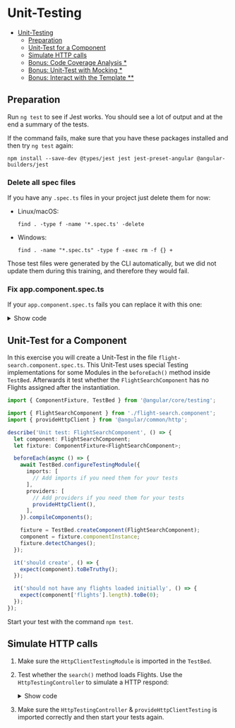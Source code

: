 # Unit-Testing

- [Unit-Testing](#unit-testing)
  - [Preparation](#preparation)
  - [Unit-Test for a Component](#unit-test-for-a-component)
  - [Simulate HTTP calls](#simulate-http-calls)
  - [Bonus: Code Coverage Analysis \*](#bonus-code-coverage-analysis-)
  - [Bonus: Unit-Test with Mocking \*](#bonus-unit-test-with-mocking-)
  - [Bonus: Interact with the Template \*\*](#bonus-interact-with-the-template-)

## Preparation

Run `ng test` to see if Jest works. You should see a lot of output and at the end a summary of the tests.

If the command fails, make sure that you have these packages installed and then try `ng test` again:

```shell
npm install --save-dev @types/jest jest jest-preset-angular @angular-builders/jest
```

### Delete all spec files

If you have any `.spec.ts` files in your project just delete them for now:

- Linux/macOS:
  ```shell
  find . -type f -name '*.spec.ts' -delete
  ```
- Windows:
  ```shell
  find . -name "*.spec.ts" -type f -exec rm -f {} +
  ```

Those test files were generated by the CLI automatically, but we did not update them during this training, and therefore they would fail.

### Fix app.component.spec.ts

If your `app.component.spec.ts` fails you can replace it with this one:

<details>
<summary>Show code</summary>
<p>

```typescript
import { TestBed } from '@angular/core/testing';
import { AppComponent } from './app.component';
import { RouterTestingModule } from '@angular/router/testing';

describe('AppComponent', () => {
  beforeEach(async () => {
    await TestBed.configureTestingModule({
      imports: [AppComponent, RouterTestingModule],
    }).compileComponents();
  });

  it('should create the app', () => {
    const fixture = TestBed.createComponent(AppComponent);
    const app = fixture.componentInstance;
    expect(app).toBeTruthy();
  });

  it('should render the content div', () => {
    const fixture = TestBed.createComponent(AppComponent);
    fixture.detectChanges();
    const compiled = fixture.nativeElement as HTMLElement;
    expect(compiled.querySelector('div.main-panel')?.innerHTML).toContain('div class="content"');
  });
});
```

</p>
</details>

## Unit-Test for a Component

In this exercise you will create a Unit-Test in the file `flight-search.component.spec.ts`. This Unit-Test uses special Testing implementations for some Modules in the `beforeEach()` method inside `TestBed`. Afterwards it test whether the `FlightSearchComponent` has no Flights assigned after the instantiation.

```typescript
import { ComponentFixture, TestBed } from '@angular/core/testing';

import { FlightSearchComponent } from './flight-search.component';
import { provideHttpClient } from '@angular/common/http';

describe('Unit test: FlightSearchComponent', () => {
  let component: FlightSearchComponent;
  let fixture: ComponentFixture<FlightSearchComponent>;

  beforeEach(async () => {
    await TestBed.configureTestingModule({
      imports: [
        // Add imports if you need them for your tests
      ],
      providers: [
        // Add providers if you need them for your tests
        provideHttpClient(),
      ],
    }).compileComponents();

    fixture = TestBed.createComponent(FlightSearchComponent);
    component = fixture.componentInstance;
    fixture.detectChanges();
  });

  it('should create', () => {
    expect(component).toBeTruthy();
  });

  it('should not have any flights loaded initially', () => {
    expect(component['flights'].length).toBe(0);
  });
});
```

Start your test with the command `npm test`.

## Simulate HTTP calls

1. Make sure the `HttpClientTestingModule` is imported in the `TestBed`.

2. Test whether the `search()` method loads Flights. Use the `HttpTestingController` to simulate a HTTP respond:

   <details>
   <summary>Show code</summary>
   <p>

   ```typescript
   describe('Unit test: FlightSearchComponent', () => {
     […]

     beforeEach(async () => {
       await TestBed.configureTestingModule({
         imports: [
           // Add imports if you need them for your tests
         ],
         providers: [
           // Add providers if you need them for your tests
           provideHttpClient(),
           provideHttpClientTesting(),
         ],
       }).compileComponents();

       […]
     });

     it('should not have any flights loaded initially', () => {
       expect(component.flights.length).toBe(0);
     });

     it('should load flights when user entered from and to', () => {
       component['from'] = 'Graz';
       component['to'] = 'Hamburg';
       component['search']();

       const httpTestingController = TestBed.inject(HttpTestingController);
       const req = httpTestingController.expectOne('http://www.angular.at/api/flight?from=Graz&to=Hamburg');
       // req.request.method === 'GET'

       req.flush([
         {
           id: 22,
           from: 'Graz',
           to: 'Hamburg',
           date: '',
         },
       ]);

       expect(component['flights'].length).toBe(1);
     });
   });
   ```

   </p>
   </details>

3. Make sure the `HttpTestingController` & `provideHttpClientTesting` is imported correctly and then start your tests again.

<!--## Bonus: Unit-Test with Mocking \*

In this exercise you will create a Mock for the `FlightService` that will be provided for `FlightSearchComponent` in the `TestBed`. After that you will implement two tests based on this Mock.

- Test whether the Flights are loaded if `from` and `to` are set.

- Test whether **no** Flights are loaded if `from` and `to` are **not** set.

Extend the `search()` method of the `FlightSearchComponent` so that the test works.

Follow the steps below:

1. Open the file `flight-search.component.ts` and extend the `search` method by a simple validation logic which will be tested in the Unit-Test afterwards:

   ```typescript
   search(): void {
     if (!this.from || !this.to) {
       return;
     }

     […]
   }
   ```

2. Open the file `flight-search.component.spec.ts` and add a Mock-Object for the `FlightService` as well as for Components, Directives and Pipes used.

   <details>
   <summary>Show code</summary>
   <p>

   ```typescript
   describe('Unit test with service mock: FlightSearchComponent', () => {
     let component: FlightSearchComponent;
     let fixture: ComponentFixture<FlightSearchComponent>;
     const result = [
       { id: 17, from: 'Graz', to: 'Hamburg', date: 'now', delayed: true },
       { id: 18, from: 'Vienna', to: 'Barcelona', date: 'now', delayed: true },
       { id: 19, from: 'Frankfurt', to: 'Salzburg', date: 'now', delayed: true },
     ];

     const flightServiceMock = {
       find(from: string, to: string): Observable<Flight[]> {
         return of(result);
       },
       // Implement the following members only if this code is used in your Component
       flights: [] as Flight[],
       load(from: string, to: string): void {
         this.find(from, to).subscribe(f => { this.flights = f; });
       }
     };

     @Component({ selector: 'app-flight-card', template: '' })
     class FlightCardComponent {
       item = input.required<Flight>();
       selected = model(false);
     }

     @Directive({ selector: 'input[city]' })
     class CityValidatorDirective {
       city = input<string[]>([]);
       validate = _ => null;
     }

     @Pipe({ name: 'city' })
     class CityPipe implements PipeTransform {
       transform = v => v;
     }

     […]
   });
   ```

   </p>
   </details>

3. Extend the `beforeEach()` method of your Test to define that your `FlightSearchComponent` uses the Mock-Object instead the regularly used `FlightServices` implementation. Use the `overrideComponent()` method of the `TestBed`.

   In case you implemented an `AbstractFlightService` Token, be aware to use your Mock for this Token.

   <details>
   <summary>Show code</summary>
   <p>

   ```typescript
   describe('Unit test with service mock: FlightSearchComponent', () => {
     […]

     beforeEach(async () => {
       TestBed.configureTestingModule({
         imports: [
           FormsModule
         ],
         declarations: [
           FlightSearchComponent,
           FlightCardComponent,
           CityPipe,
           CityValidatorDirective
         ]
       })
       .overrideComponent(FlightSearchComponent, {
         set: {
           providers: [
             {
               provide: FlightService,
               useValue: flightServiceMock
             }
           ]
         }
       });

       fixture = TestBed.createComponent(FlightSearchComponent);
       component = fixture.componentInstance;
       fixture.detectChanges();
     });

     […]
   });
   ```

   </p>
   </details>

   Because `flightServiceMock` is an object and not a class, you need to use `useValue` instead of `useClass`.

4. Implement a Test `should not load flights w/o from and to` and another `should not load flights w/ from and to`. Those Tests shall test the behavior described above.

   <details>
   <summary>Show code</summary>
   <p>

   ```typescript
   describe('Unit test with service mock: flight-search.component', () => {
     […]

     it('should not load flights w/o from and to', () => {
       component['from'] = '';
       component['to'] = '';
       component['search']();

       expect(component['flights'].length).toBe(0);
     });

     it('should load flights w/ from and to', () => {
       component['from'] = 'Hamburg';
       component['to'] = 'Graz';
       component['search']();

       expect(component['flights'].length).toBeGreaterThan(0);
     });
   });
   ```

   </p>
   </details>

5. Start your test with the command `npm test`.

## Bonus: Interact with the Template \*\*

Unit-Tests can interact with Template as well. You could for exmaple test whether the `Search` button is `disabled` if no search parameter is set. The following code does exactly this:

```typescript
describe('Unit test: FlightSearchComponent', () => {
  […]

  beforeEach(async () => {
    […]
  });

  […]

  it('should have a disabled search button w/o params', fakeAsync(() => {
    tick();

    // Get input field for from
    const from = fixture
      .debugElement
      .query(By.css('input[name=from]'))
      .nativeElement;

    from.value = '';
    from.dispatchEvent(new Event('input'));

    // Get input field for to
    const to = fixture
      .debugElement
      .query(By.css('input[name=to]'))
      .nativeElement;

    to.value = '';
    to.dispatchEvent(new Event('input'));

    fixture.detectChanges();
    tick();

    // Get disabled
    const disabled = fixture
      .debugElement
      .query(By.css('button'))
      .properties['disabled'];

    expect(disabled).toBeTruthy();
  }));
});
```

Notice the following aspect in this exercise:

- Data Binding is asynchronous. Nevertheless Angular can execute asynchronous tasks synchronously. This leads to easier Testing code. To accomplish this the `fakeAsync()` function is used. To handle queued asynchronous tasks the `tick()` function will be called in between.

- This Test uses the `nativeElement` of the `<input>`s to set the search filter. This simulates user interaction. Afterwards the `input` event needs to be dispatched manually. Normally the browser would do this automatically duringt the runtime of the application if the user inputs text.
-->
